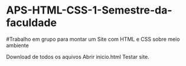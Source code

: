 # APS-HTML-CSS-1-Semestre-da-faculdade
#Trabalho em grupo para montar um Site com HTML e CSS sobre meio ambiente


Download de todos os aquivos
Abrir inicio.html
Testar site.
